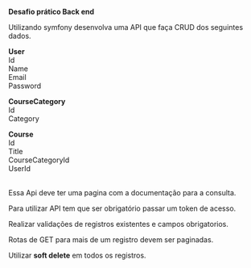 <b> Desafio prático Back end </b>

Utilizando symfony desenvolva uma API que faça CRUD dos seguintes dados. 

<b> User </b> <br/>
	Id <br/>
	Name <br/>
	Email <br/>
	Password <br/>

<b> CourseCategory </b> <br/>
	Id <br/> 
	Category <br/>

<b> Course </b> <br/>
	Id <br/>
	Title <br/>
	CourseCategoryId <br/>
	UserId <br/><br/>

Essa Api deve ter uma pagina com a documentação para a consulta.<br/>

Para utilizar API tem que ser obrigatório passar um token de acesso.<br/>

Realizar validações de registros existentes e campos obrigatorios.<br/> 

Rotas de GET para mais de um registro devem ser paginadas.<br/> 

Utilizar <b>soft delete</b> em todos os registros.
